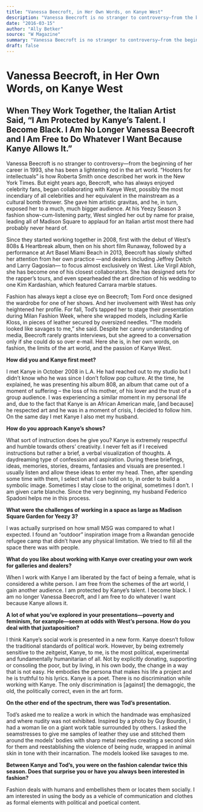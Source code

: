 ```yaml
---
title: "Vanessa Beecroft, in Her Own Words, on Kanye West"
description: "Vanessa Beecroft is no stranger to controversy—from the beginning of her career in 1993, she has been a lightening rod in the art world. She began collaborating with Kanye West, possibly the most ince..."
date: "2016-03-15"
author: "Ally Betker"
source: "W Magazine"
summary: "Vanessa Beecroft is no stranger to controversy—from the beginning of her career in 1993, she has been a lightening rod in the art world. She began collaborating with Kanye West, possibly the most incendiary of all celebrities and her equivalent in the mainstream as a cultural bomb thrower. At his Yeezy Season 3 fashion show-cum-listening party, Beecroft singled her out by name for praise, leading all of Madison Square to applaud for an Italian artist most there had probably never"
draft: false
---
```


# Vanessa Beecroft, in Her Own Words, on Kanye West

## When They Work Together, the Italian Artist Said, “I Am Protected by Kanye’s Talent. I Become Black. I Am No Longer Vanessa Beecroft and I Am Free to Do Whatever I Want Because Kanye Allows It.”

Vanessa Beecroft is no stranger to controversy—from the beginning of her career in 1993, she has been a lightening rod in the art world. “Hooters for intellectuals” is how Roberta Smith once described her work in the New York Times. But eight years ago, Beecroft, who has always enjoyed celebrity fans, began collaborating with Kanye West, possibly the most incendiary of all celebrities and her equivalent in the mainstream as a cultural bomb thrower. She gave him artistic gravitas, and he, in turn, exposed her to a much, much bigger audience. At his Yeezy Season 3 fashion show-cum-listening party, West singled her out by name for praise, leading all of Madison Square to applaud for an Italian artist most there had probably never heard of.

Since they started working together in 2008, first with the debut of West’s 808s & Heartbreak album, then on his short film Runaway, followed by a performance at Art Basel Miami Beach in 2013, Beecroft has slowly shifted her attention from her own practice —and dealers including Jeffrey Deitch and Larry Gagosian— to focus almost exclusively on West. Like Virgil Abloh, she has become one of his closest collaborators. She has designed sets for the rapper’s tours, and even spearheaded the art direction of his wedding to one Kim Kardashian, which featured Carrara marble statues.

Fashion has always kept a close eye on Beecroft; Tom Ford once designed the wardrobe for one of her shows. And her involvement with West has only heightened her profile. For fall, Tod’s tapped her to stage their presentation during Milan Fashion Week, where she wrapped models, including Karlie Kloss, in pieces of leather secured by oversized needles. “The models looked like savages to me,” she said. Despite her canny understanding of media, Beecroft rarely grants interviews, but she agreed to a conversation only if she could do so over e-mail. Here she is, in her own words, on fashion, the limits of the art world, and the passion of Kanye West.

**How did you and Kanye first meet?** 

I met Kanye in October 2008 in L.A. He had reached out to my studio but I didn’t know who he was since I don’t follow pop culture. At the time, he explained, he was presenting his album 808, an album that came out of a moment of suffering – the loss of his mother, of his lover and the trust of a group audience. I was experiencing a similar moment in my personal life and, due to the fact that Kanye is an African American male, [and because] he respected art and he was in a moment of crisis, I decided to follow him. On the same day I met Kanye I also met my husband.

**How do you approach Kanye’s shows?** 

What sort of instruction does he give you? Kanye is extremely respectful and humble towards others’ creativity. I never felt as if I received instructions but rather a brief, a verbal visualization of thoughts. A daydreaming type of confession and aspiration. During these briefings, ideas, memories, stories, dreams, fantasies and visuals are presented. I usually listen and allow these ideas to enter my head. Then, after spending some time with them, I select what I can hold on to, in order to build a symbolic image. Sometimes I stay close to the original, sometimes I don’t. I am given carte blanche. Since the very beginning, my husband Federico Spadoni helps me in this process.

**What were the challenges of working in a space as large as Madison Square Garden for Yeezy 3?** 

I was actually surprised on how small MSG was compared to what I expected. I found an “outdoor” inspiration image from a Rwandan genocide refugee camp that didn’t have any physical limitation. We tried to fill all the space there was with people.

**What do you like about working with Kanye over creating your own work for galleries and dealers?** 

When I work with Kanye I am liberated by the fact of being a female, what is considered a white person. I am free from the schemes of the art world, I gain another audience. I am protected by Kanye’s talent. I become black. I am no longer Vanessa Beecroft, and I am free to do whatever I want because Kanye allows it.

**A lot of what you’ve explored in your presentations—poverty and feminism, for example—seem at odds with West’s persona. How do you deal with that juxtaposition?** 

I think Kanye’s social work is presented in a new form. Kanye doesn’t follow the traditional standards of political work. However, by being extremely sensitive to the zeitgeist, Kanye, to me, is the most political, experimental and fundamentally humanitarian of all. Not by explicitly donating, supporting or consoling the poor, but by living, in his own body, the change in a way that is not easy. He embodies the persona that makes his life a project and he is truthful to his lyrics. Kanye is a poet. There is no discrimination while working with Kanye. The only discrimination is [against] the demagogic, the old, the politically correct, even in the art form.

**On the other end of the spectrum, there was Tod’s presentation.**

Tod’s asked me to realize a work in which the handmade was emphasized and where nudity was not exhibited. Inspired by a photo by Guy Bourdin, I had a woman lie on a giant work table surrounded by others. I asked the seamstresses to give me samples of leather they use and stitched them around the models’ bodies with sharp metal needles creating a second skin for them and reestablishing the violence of being nude, wrapped in animal skin in tone with their incarnation. The models looked like savages to me.

**Between Kanye and Tod’s, you were on the fashion calendar twice this season. Does that surprise you or have you always been interested in fashion?** 

Fashion deals with humans and embellishes them or locates them socially. I am interested in using the body as a vehicle of communication and clothes as formal elements with political and poetical content.
